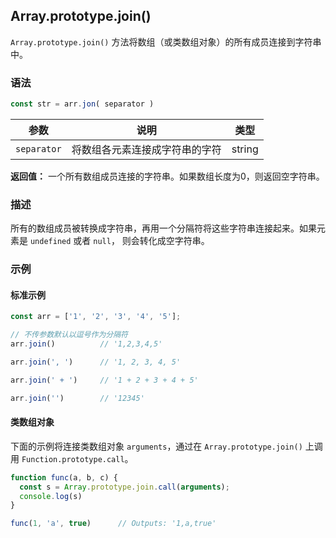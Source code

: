 ## Array.prototype.join()

`Array.prototype.join()` 方法将数组（或类数组对象）的所有成员连接到字符串中。

### 语法

```js
const str = arr.jon( separator )
```

| 参数        | 说明                           | 类型   |
| ----------- | ------------------------------ | ------ |
| `separator` | 将数组各元素连接成字符串的字符 | string |

**返回值：** 一个所有数组成员连接的字符串。如果数组长度为0，则返回空字符串。

### 描述

所有的数组成员被转换成字符串，再用一个分隔符将这些字符串连接起来。如果元素是 `undefined` 或者 `null`， 则会转化成空字符串。

### 示例

#### 标准示例

```js
const arr = ['1', '2', '3', '4', '5'];

// 不传参数默认以逗号作为分隔符
arr.join()			// '1,2,3,4,5'

arr.join(', ')		// '1, 2, 3, 4, 5'

arr.join(' + ')		// '1 + 2 + 3 + 4 + 5'

arr.join('')		// '12345'
```

#### 类数组对象

下面的示例将连接类数组对象 `arguments`，通过在 `Array.prototype.join()` 上调用 `Function.prototype.call`。

```js
function func(a, b, c) {
  const s = Array.prototype.join.call(arguments);
  console.log(s)
}

func(1, 'a', true)		// Outputs: '1,a,true'
```

